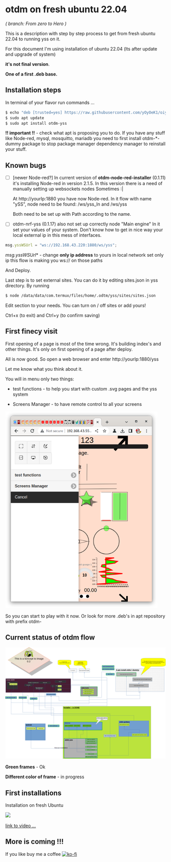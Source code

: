 # otdm on fresh ubuntu 22.04

*( branch: From zero to Hero )*

This is a description with step by step process to get from fresh ubuntu 22.04 to running yss on it.

For this document I'm using installation of ubuntu 22.04 (lts after update and upgrade of system)  

**it's not final version**.

**One of a first .deb base.**



## Installation steps

In terminal of your flavor run commands ...

```bash
$ echo "deb [trusted=yes] https://raw.githubusercontent.com/yOyOeK1/oiyshTerminal/main/OTDM/ ./ " | sudo tee -a /etc/apt/sources.list.d/otdmFromZetoToHero.list
$ sudo apt update
$ sudo apt install otdm-yss
```

**!! important !!** - check what apt is proposing you to do. If you have any stuff like
Node-red, mysql, mosquitto, mariadb you need to first install otdm-*-dummy package to
stop package manager dependency manager to reinstall your stuff.



## Known bugs

- [ ] [newer Node-red?] In current version of **otdm-node-red-installer** (0.1.11) it's installing Node-red in version 2.1.5. In this version there is a need of manually setting up websockets nodes Sometimes :| 
  
  At http://yourIp:1880 you have now Node-red. In it flow with name "ySS", node need to be found: /ws/yss_In and /ws/yss
  
  Both need to be set up with Path according to the name.

- [ ] otdm-nrf-yss (0.1.17) also not set up correctly node "Main engine" In it set your values of your system. Don't know how to get in nice way your local external ip in this mess of interfaces.

```javascript
msg.yssWSUrl = "ws://192.168.43.220:1880/ws/yss";
```

*msg.yssWSUrl** - change **only ip address** to yours in local network set only ip this flow is making you ws:// on those paths

And Deploy.

Last step is to set external sites. You can do it by editing sites.json in yss directory. By running

```bash
$ node /data/data/com.termux/files/home/.odtm/yss/sites/sites.json
```

Edit section to your needs. You can turn on / off sites or add yours!

Ctrl+x (to exit) and Ctrl+y (to confirm saving)



## First finecy visit

First opening of a page is most of the time wrong. It's building index's and other things. It's only on first opening of a page after deploy.

All is now good. So open a web browser and enter http://yourIp:1880/yss

Let me know what you think about it.

You will in menu only two things: 

- test functions - to help you start with custom .svg pages and the yss system

- Screens Manager - to have remote control to all your screens

<img title="" src="./otdm-yss-ubuntu-after-install-menu.png" alt="" width="478"> 

So you can start to play with it now. Or look for more .deb's in apt repository with prefix otdm-



## Current status of otdm flow

![](./otdm_dependencies_0.2.png)

**Green frames** - Ok

**Different color of frame** - in progress



## First installations

Installation on fresh Ubuntu

![](http://img.youtube.com/vi/wwGxnr0Obqw/0.jpg)

[link to video ...](https://www.youtube.com/watch?v=wwGxnr0Obqw)



## More is coming !!!

If you like buy me a coffee
[![ko-fi](https://ko-fi.com/img/githubbutton_sm.svg)](https://ko-fi.com/B0B0DFYGS)
